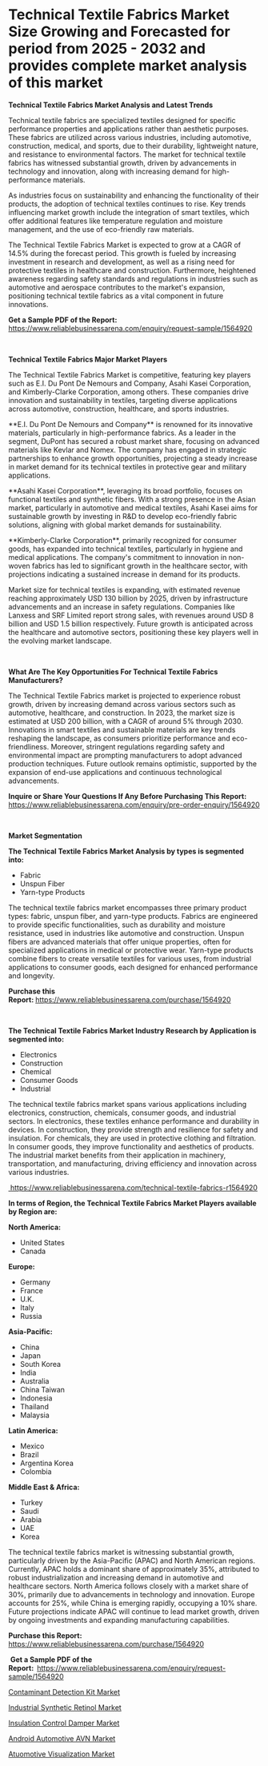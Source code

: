 <p><h1>Technical Textile Fabrics Market Size Growing and Forecasted for period from 2025 - 2032 and provides complete market analysis of this market</h1></p><p><strong>Technical Textile Fabrics Market Analysis and Latest Trends</strong></p>
<p><p>Technical textile fabrics are specialized textiles designed for specific performance properties and applications rather than aesthetic purposes. These fabrics are utilized across various industries, including automotive, construction, medical, and sports, due to their durability, lightweight nature, and resistance to environmental factors. The market for technical textile fabrics has witnessed substantial growth, driven by advancements in technology and innovation, along with increasing demand for high-performance materials.</p><p>As industries focus on sustainability and enhancing the functionality of their products, the adoption of technical textiles continues to rise. Key trends influencing market growth include the integration of smart textiles, which offer additional features like temperature regulation and moisture management, and the use of eco-friendly raw materials.</p><p>The Technical Textile Fabrics Market is expected to grow at a CAGR of 14.5% during the forecast period. This growth is fueled by increasing investment in research and development, as well as a rising need for protective textiles in healthcare and construction. Furthermore, heightened awareness regarding safety standards and regulations in industries such as automotive and aerospace contributes to the market's expansion, positioning technical textile fabrics as a vital component in future innovations.</p></p>
<p><strong>Get a Sample PDF of the Report:&nbsp;</strong> <a href="https://www.reliablebusinessarena.com/enquiry/request-sample/1564920?utm_campaign=1995&utm_medium=2&utm_source=Github&utm_content=ia&utm_term=30012025&utm_id=technical-textile-fabrics">https://www.reliablebusinessarena.com/enquiry/request-sample/1564920</a></p>
<p>&nbsp;</p>
<p><strong>Technical Textile Fabrics Major Market Players</strong></p>
<p><p>The Technical Textile Fabrics Market is competitive, featuring key players such as E.I. Du Pont De Nemours and Company, Asahi Kasei Corporation, and Kimberly-Clarke Corporation, among others. These companies drive innovation and sustainability in textiles, targeting diverse applications across automotive, construction, healthcare, and sports industries.</p><p>**E.I. Du Pont De Nemours and Company** is renowned for its innovative materials, particularly in high-performance fabrics. As a leader in the segment, DuPont has secured a robust market share, focusing on advanced materials like Kevlar and Nomex. The company has engaged in strategic partnerships to enhance growth opportunities, projecting a steady increase in market demand for its technical textiles in protective gear and military applications.</p><p>**Asahi Kasei Corporation**, leveraging its broad portfolio, focuses on functional textiles and synthetic fibers. With a strong presence in the Asian market, particularly in automotive and medical textiles, Asahi Kasei aims for sustainable growth by investing in R&D to develop eco-friendly fabric solutions, aligning with global market demands for sustainability.</p><p>**Kimberly-Clarke Corporation**, primarily recognized for consumer goods, has expanded into technical textiles, particularly in hygiene and medical applications. The company's commitment to innovation in non-woven fabrics has led to significant growth in the healthcare sector, with projections indicating a sustained increase in demand for its products.</p><p>Market size for technical textiles is expanding, with estimated revenue reaching approximately USD 130 billion by 2025, driven by infrastructure advancements and an increase in safety regulations. Companies like Lanxess and SRF Limited report strong sales, with revenues around USD 8 billion and USD 1.5 billion respectively. Future growth is anticipated across the healthcare and automotive sectors, positioning these key players well in the evolving market landscape.</p></p>
<p>&nbsp;</p>
<p><strong>What Are The Key Opportunities For Technical Textile Fabrics Manufacturers?</strong></p>
<p><p>The Technical Textile Fabrics market is projected to experience robust growth, driven by increasing demand across various sectors such as automotive, healthcare, and construction. In 2023, the market size is estimated at USD 200 billion, with a CAGR of around 5% through 2030. Innovations in smart textiles and sustainable materials are key trends reshaping the landscape, as consumers prioritize performance and eco-friendliness. Moreover, stringent regulations regarding safety and environmental impact are prompting manufacturers to adopt advanced production techniques. Future outlook remains optimistic, supported by the expansion of end-use applications and continuous technological advancements.</p></p>
<p><strong>Inquire or Share Your Questions If Any Before Purchasing This Report:</strong> <a href="https://www.reliablebusinessarena.com/enquiry/pre-order-enquiry/1564920?utm_campaign=1995&utm_medium=2&utm_source=Github&utm_content=ia&utm_term=30012025&utm_id=technical-textile-fabrics">https://www.reliablebusinessarena.com/enquiry/pre-order-enquiry/1564920</a></p>
<p>&nbsp;</p>
<p><strong>Market Segmentation</strong></p>
<p><strong>The Technical Textile Fabrics Market Analysis by types is segmented into:</strong></p>
<p><ul><li>Fabric</li><li>Unspun Fiber</li><li>Yarn-type Products</li></ul></p>
<p><p>The technical textile fabrics market encompasses three primary product types: fabric, unspun fiber, and yarn-type products. Fabrics are engineered to provide specific functionalities, such as durability and moisture resistance, used in industries like automotive and construction. Unspun fibers are advanced materials that offer unique properties, often for specialized applications in medical or protective wear. Yarn-type products combine fibers to create versatile textiles for various uses, from industrial applications to consumer goods, each designed for enhanced performance and longevity.</p></p>
<p><strong>Purchase this Report:&nbsp;</strong><a href="https://www.reliablebusinessarena.com/purchase/1564920?utm_campaign=1995&utm_medium=2&utm_source=Github&utm_content=ia&utm_term=30012025&utm_id=technical-textile-fabrics">https://www.reliablebusinessarena.com/purchase/1564920</a></p>
<p>&nbsp;</p>
<p><strong>The Technical Textile Fabrics Market Industry Research by Application is segmented into:</strong></p>
<p><ul><li>Electronics</li><li>Construction</li><li>Chemical</li><li>Consumer Goods</li><li>Industrial</li></ul></p>
<p><p>The technical textile fabrics market spans various applications including electronics, construction, chemicals, consumer goods, and industrial sectors. In electronics, these textiles enhance performance and durability in devices. In construction, they provide strength and resilience for safety and insulation. For chemicals, they are used in protective clothing and filtration. In consumer goods, they improve functionality and aesthetics of products. The industrial market benefits from their application in machinery, transportation, and manufacturing, driving efficiency and innovation across various industries.</p></p>
<p><a href="https://www.reliablebusinessarena.com/technical-textile-fabrics-r1564920?utm_campaign=1995&utm_medium=2&utm_source=Github&utm_content=ia&utm_term=30012025&utm_id=technical-textile-fabrics">&nbsp;https://www.reliablebusinessarena.com/technical-textile-fabrics-r1564920</a></p>
<p><strong>In terms of Region, the Technical Textile Fabrics Market Players available by Region are:</strong></p>
<p>
    <p> <strong> North America: </strong>
        <ul>
            <li>United States</li>
            <li>Canada</li>
        </ul>
        </p> 
    <p> <strong> Europe: </strong>
        <ul>
            <li>Germany</li>
            <li>France</li>
            <li>U.K.</li>
            <li>Italy</li>
            <li>Russia</li>
        </ul>
        </p> 
    <p> <strong> Asia-Pacific: </strong>
        <ul>
            <li>China</li>
            <li>Japan</li>
            <li>South Korea</li>
            <li>India</li>
            <li>Australia</li>
            <li>China Taiwan</li>
            <li>Indonesia</li>
            <li>Thailand</li>
            <li>Malaysia</li>
        </ul>
        </p> 
    <p> <strong> Latin America: </strong>
        <ul>
            <li>Mexico</li>
            <li>Brazil</li>
            <li>Argentina Korea</li>
            <li>Colombia</li>
        </ul>
        </p> 
    <p> <strong> Middle East & Africa: </strong>
        <ul>
            <li>Turkey</li>
            <li>Saudi</li>
            <li>Arabia</li>
            <li>UAE</li>
            <li>Korea</li>
        </ul>
    </p>
    </p>
<p><p>The technical textile fabrics market is witnessing substantial growth, particularly driven by the Asia-Pacific (APAC) and North American regions. Currently, APAC holds a dominant share of approximately 35%, attributed to robust industrialization and increasing demand in automotive and healthcare sectors. North America follows closely with a market share of 30%, primarily due to advancements in technology and innovation. Europe accounts for 25%, while China is emerging rapidly, occupying a 10% share. Future projections indicate APAC will continue to lead market growth, driven by ongoing investments and expanding manufacturing capabilities.</p></p>
<p><strong>Purchase this Report: </strong><a href="https://www.reliablebusinessarena.com/purchase/1564920?utm_campaign=1995&utm_medium=2&utm_source=Github&utm_content=ia&utm_term=30012025&utm_id=technical-textile-fabrics">https://www.reliablebusinessarena.com/purchase/1564920</a></p>
<p>&nbsp;<strong>Get a Sample PDF of the Report:&nbsp;&nbsp;</strong><a href="https://www.reliablebusinessarena.com/enquiry/request-sample/1564920?utm_campaign=1995&utm_medium=2&utm_source=Github&utm_content=ia&utm_term=30012025&utm_id=technical-textile-fabrics">https://www.reliablebusinessarena.com/enquiry/request-sample/1564920</a></p>
<p><strong></strong></p>
<p><p><a href="https://www.linkedin.com/pulse/global-contaminant-detection-kit-market-analysis-2025-2032-cr5vc?utm_campaign=1995&utm_medium=2&utm_source=Github&utm_content=ia&utm_term=30012025&utm_id=technical-textile-fabrics">Contaminant Detection Kit Market</a></p><p><a href="https://www.linkedin.com/pulse/revenue-analysis-demand-forecast-industrial-synthetic-retinol-pnr9c?utm_campaign=1995&utm_medium=2&utm_source=Github&utm_content=ia&utm_term=30012025&utm_id=technical-textile-fabrics">Industrial Synthetic Retinol Market</a></p><p><a href="https://www.linkedin.com/pulse/detailed-market-size-growth-insulation-control-damper-sector-hwd6f?utm_campaign=1995&utm_medium=2&utm_source=Github&utm_content=ia&utm_term=30012025&utm_id=technical-textile-fabrics">Insulation Control Damper Market</a></p><p><a href="https://github.com/ChiragRP21/Market-Research-Report-List-7/blob/main/android-automotive-avn-market.md?utm_campaign=1995&utm_medium=2&utm_source=Github&utm_content=ia&utm_term=30012025&utm_id=technical-textile-fabrics">Android Automotive AVN Market</a></p><p><a href="https://github.com/leyesamilej/Market-Research-Report-List-1/blob/main/atuomotive-visualization-market.md?utm_campaign=1995&utm_medium=2&utm_source=Github&utm_content=ia&utm_term=30012025&utm_id=technical-textile-fabrics">Atuomotive Visualization Market</a></p></p>